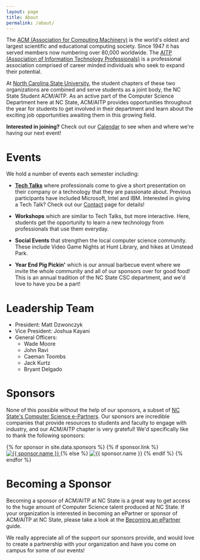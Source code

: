 ```yaml
---
layout: page
title: About
permalink: /about/
---
```


The [ACM (Association for Computing Machinery)](https://www.acm.org/)
is the world's oldest and largest
scientific and educational computing society. Since 1947 it has served members
now numbering over 80,000 worldwide. The [AITP (Association of Information
Technology Professionals)](https://www.aitp.org/) is a professional association
comprised of career
minded individuals who seek to expand their potential.

At [North Carolina State University](http://ncsu.edu), the student chapters of these two
organizations are combined and serve students as a
joint body, the NC State Student ACM/AITP. As an active part of the Computer Science
Department here at NC State, ACM/AITP provides opportunities throughout the year
for students to get involved in their department and learn about the exciting
job opportunities awaiting them in this growing field.

**Interested in joining?** Check out our [Calendar]({{site.url}}/calendar)
to see when and where we're having our next event!

# Events
We hold a number of events each semester including:

+ **[Tech Talks]({{site.baseurl}}/techtalks)** where professionals come to give a short presentation on
their company or a technology that they are passionate about. Previous
participants have included Microsoft, Intel and IBM.
Interested in giving a Tech Talk? Check out our [Contact]()
page for details!

+ **Workshops** which are similar to Tech Talks, but more interactive. Here,
students get the opportunity to learn a new technology from professionals
that use them everyday.

+ **Social Events** that strengthen the local computer science community.
These include Video Game Nights at Hunt Library, and hikes at Umstead Park.

+ **Year End Pig Pickin'** which is our annual barbecue event where we invite the whole
community and all of our sponsors over for good food! This is an annual
tradition of the NC State CSC department, and we'd love to have you be a part!

# Leadership Team
- President: Matt Dzwonczyk
- Vice President: Joshua Kayani
- General Officers:
    - Wade Moore
    - John Ravi
    - Caeman Toombs
    - Jack Kurtz
    - Bryant Delgado

# Sponsors
None of this possible without the help of our sponsors, a subset
of [NC State's Computer Science e-Partners](https://www.csc.ncsu.edu/corporate_relations/current-epartners.php).
Our sponsors are incredible companies that provide resources to
students and faculty to engage with industry, and our ACM/AITP chapter is
very grateful! We'd specifically like to thank the following sponsors:

<div id="sponsors">
{% for sponsor in site.data.sponsors %}
  {% if sponsor.link %}
    <a href="{{ sponsor.link }}" target="_blank" rel="noopener noreferrer">
        <img src="{{site.baseurl}}/assets/images/sponsors/{{ sponsor.image-name }}" alt="{{ sponsor.name }}" />
    </a>
  {% else %}
    <img src="{{site.baseurl}}/assets/images/sponsors/{{ sponsor.image-name }}" alt="{{ sponsor.name }}" />
  {% endif %}
{% endfor %}
</div>

# Becoming a Sponsor
Becoming a sponsor of ACM/AITP at NC State is a great way to get access to the
huge amount of Computer Science talent produced at NC State.
If your organization is interested in becoming an ePartner or sponsor of ACM/AITP at NC State, please take a look at the
[Becoming an ePartner](https://www.csc.ncsu.edu/corporate_relations/become-an-epartner.php) guide.

We really appreciate all of the support our sponsors provide, and would love to 
create a partnership with your organization and have you come on
campus for some of our events!